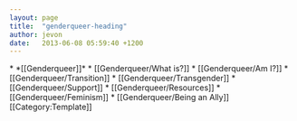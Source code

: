 ```yaml
---
layout: page
title:  "genderqueer-heading"
author: jevon
date:   2013-06-08 05:59:40 +1200
---
```


<span class="genderqueer">
* *[[Genderqueer]]*
* [[Genderqueer/What is?]]
* [[Genderqueer/Am I?]]
* [[Genderqueer/Transition]]
* [[Genderqueer/Transgender]]
* [[Genderqueer/Support]]
* [[Genderqueer/Resources]]
* [[Genderqueer/Feminism]]
* [[Genderqueer/Being an Ally]]
</span><style>.genderqueer ul, .genderqueer li { list-style: none; display: inline-block; padding: 0; margin: 0; }</style>[[Category:Template]]